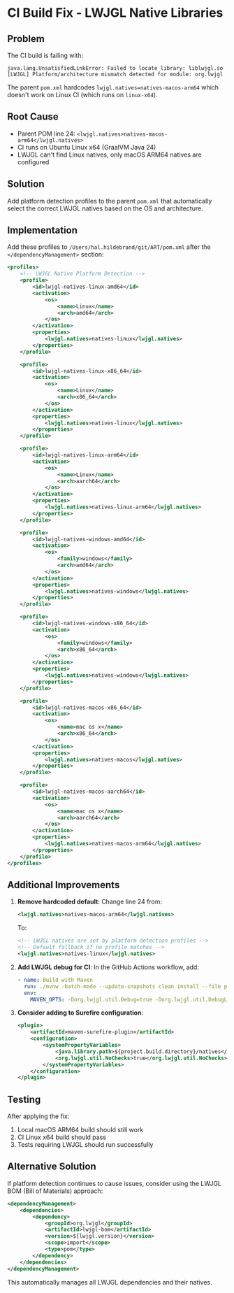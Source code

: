 # CI Build Fix - LWJGL Native Libraries

## Problem
The CI build is failing with:
```
java.lang.UnsatisfiedLinkError: Failed to locate library: liblwjgl.so
[LWJGL] Platform/architecture mismatch detected for module: org.lwjgl
```

The parent `pom.xml` hardcodes `lwjgl.natives=natives-macos-arm64` which doesn't work on Linux CI (which runs on `linux-x64`).

## Root Cause
- Parent POM line 24: `<lwjgl.natives>natives-macos-arm64</lwjgl.natives>`
- CI runs on Ubuntu Linux x64 (GraalVM Java 24)
- LWJGL can't find Linux natives, only macOS ARM64 natives are configured

## Solution
Add platform detection profiles to the parent `pom.xml` that automatically select the correct LWJGL natives based on the OS and architecture.

## Implementation

Add these profiles to `/Users/hal.hildebrand/git/ART/pom.xml` after the `</dependencyManagement>` section:

```xml
<profiles>
    <!-- LWJGL Native Platform Detection -->
    <profile>
        <id>lwjgl-natives-linux-amd64</id>
        <activation>
            <os>
                <name>Linux</name>
                <arch>amd64</arch>
            </os>
        </activation>
        <properties>
            <lwjgl.natives>natives-linux</lwjgl.natives>
        </properties>
    </profile>

    <profile>
        <id>lwjgl-natives-linux-x86_64</id>
        <activation>
            <os>
                <name>Linux</name>
                <arch>x86_64</arch>
            </os>
        </activation>
        <properties>
            <lwjgl.natives>natives-linux</lwjgl.natives>
        </properties>
    </profile>

    <profile>
        <id>lwjgl-natives-linux-arm64</id>
        <activation>
            <os>
                <name>Linux</name>
                <arch>aarch64</arch>
            </os>
        </activation>
        <properties>
            <lwjgl.natives>natives-linux-arm64</lwjgl.natives>
        </properties>
    </profile>

    <profile>
        <id>lwjgl-natives-windows-amd64</id>
        <activation>
            <os>
                <family>windows</family>
                <arch>amd64</arch>
            </os>
        </activation>
        <properties>
            <lwjgl.natives>natives-windows</lwjgl.natives>
        </properties>
    </profile>

    <profile>
        <id>lwjgl-natives-windows-x86_64</id>
        <activation>
            <os>
                <family>windows</family>
                <arch>x86_64</arch>
            </os>
        </activation>
        <properties>
            <lwjgl.natives>natives-windows</lwjgl.natives>
        </properties>
    </profile>

    <profile>
        <id>lwjgl-natives-macos-x86_64</id>
        <activation>
            <os>
                <name>mac os x</name>
                <arch>x86_64</arch>
            </os>
        </activation>
        <properties>
            <lwjgl.natives>natives-macos</lwjgl.natives>
        </properties>
    </profile>

    <profile>
        <id>lwjgl-natives-macos-aarch64</id>
        <activation>
            <os>
                <name>mac os x</name>
                <arch>aarch64</arch>
            </os>
        </activation>
        <properties>
            <lwjgl.natives>natives-macos-arm64</lwjgl.natives>
        </properties>
    </profile>
</profiles>
```

## Additional Improvements

1. **Remove hardcoded default**: Change line 24 from:
   ```xml
   <lwjgl.natives>natives-macos-arm64</lwjgl.natives>
   ```
   To:
   ```xml
   <!-- LWJGL natives are set by platform detection profiles -->
   <!-- Default fallback if no profile matches -->
   <lwjgl.natives>natives-linux</lwjgl.natives>
   ```

2. **Add LWJGL debug for CI**: In the GitHub Actions workflow, add:
   ```yaml
   - name: Build with Maven
     run: ./mvnw -batch-mode --update-snapshots clean install --file pom.xml
     env:
       MAVEN_OPTS: -Dorg.lwjgl.util.Debug=true -Dorg.lwjgl.util.DebugLoader=true
   ```

3. **Consider adding to Surefire configuration**:
   ```xml
   <plugin>
       <artifactId>maven-surefire-plugin</artifactId>
       <configuration>
           <systemPropertyVariables>
               <java.library.path>${project.build.directory}/natives</java.library.path>
               <org.lwjgl.util.NoChecks>true</org.lwjgl.util.NoChecks>
           </systemPropertyVariables>
       </configuration>
   </plugin>
   ```

## Testing
After applying the fix:
1. Local macOS ARM64 build should still work
2. CI Linux x64 build should pass
3. Tests requiring LWJGL should run successfully

## Alternative Solution
If platform detection continues to cause issues, consider using the LWJGL BOM (Bill of Materials) approach:

```xml
<dependencyManagement>
    <dependencies>
        <dependency>
            <groupId>org.lwjgl</groupId>
            <artifactId>lwjgl-bom</artifactId>
            <version>${lwjgl.version}</version>
            <scope>import</scope>
            <type>pom</type>
        </dependency>
    </dependencies>
</dependencyManagement>
```

This automatically manages all LWJGL dependencies and their natives.